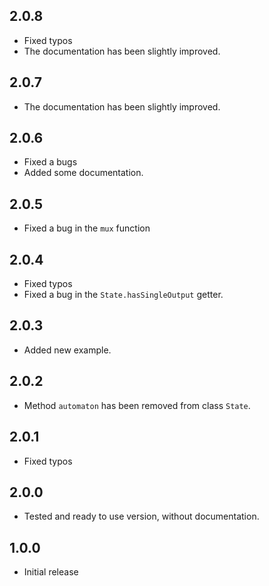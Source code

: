 ## 2.0.8

* Fixed typos
* The documentation has been slightly improved.

## 2.0.7

* The documentation has been slightly improved.

## 2.0.6

* Fixed a bugs
* Added some documentation.

## 2.0.5

* Fixed a bug in the `mux` function

## 2.0.4

* Fixed typos
* Fixed a bug in the `State.hasSingleOutput` getter.

## 2.0.3

* Added new example.

## 2.0.2

* Method `automaton` has been removed from class `State`.

## 2.0.1

* Fixed typos

## 2.0.0

* Tested and ready to use version, without documentation.

## 1.0.0

* Initial release
